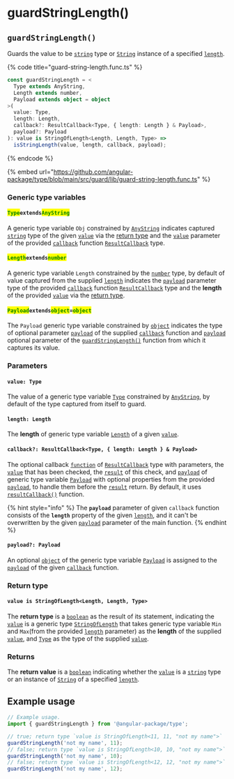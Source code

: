 # guardStringLength()

## `guardStringLength()`

Guards the value to be [`string`](https://developer.mozilla.org/en-US/docs/Web/JavaScript/Reference/Global\_Objects/String) type or [`String`](https://developer.mozilla.org/en-US/docs/Web/JavaScript/Reference/Global\_Objects/String) instance of a specified [`length`](guardstringlength.md#length-length).

{% code title="guard-string-length.func.ts" %}
```typescript
const guardStringLength = <
  Type extends AnyString,
  Length extends number,
  Payload extends object = object
>(
  value: Type,
  length: Length,
  callback?: ResultCallback<Type, { length: Length } & Payload>,
  payload?: Payload
): value is StringOfLength<Length, Length, Type> =>
  isStringLength(value, length, callback, payload);
```
{% endcode %}

{% embed url="https://github.com/angular-package/type/blob/main/src/guard/lib/guard-string-length.func.ts" %}

### Generic type variables

#### <mark style="color:green;">**`Type`**</mark>**`extends`**<mark style="color:green;">**`AnyString`**</mark>

A generic type variable `Obj` constrained by [`AnyString`](../types/anystring.md) indicates captured [`string`](https://www.typescriptlang.org/docs/handbook/basic-types.html#string) type of the given [`value`](guardstringlength.md#value-type) via the [return type](guardstringlength.md#return-type) and the [`value`](../types/resultcallback.md#value-value) parameter of the provided [`callback`](guardstringlength.md#callback-resultcallback-less-than-type-length-length-and-payload-greater-than) function [`ResultCallback`](../types/resultcallback.md) type.

#### <mark style="color:green;">**`Length`**</mark>**`extends`**<mark style="color:green;">**`number`**</mark>

A generic type variable `Length` constrained by the [`number`](https://www.typescriptlang.org/docs/handbook/basic-types.html#number) type, by default of value captured from the supplied [`length`](guardstringlength.md#length-length) indicates the [`payload`](../types/resultcallback.md#payload-payload) parameter type of the provided [`callback`](guardstringlength.md#callback-resultcallback-less-than-type-length-length-and-payload-greater-than) function [`ResultCallback`](../types/resultcallback.md) type and the **length** of the provided [`value`](guardstringlength.md#value-type) via the [return type](guardstringlength.md#return-type).

#### <mark style="color:green;">**`Payload`**</mark>**`extends`**<mark style="color:green;">**`object`**</mark>**`=`**<mark style="color:green;">**`object`**</mark>

The `Payload` generic type variable constrained by [`object`](https://www.typescriptlang.org/docs/handbook/basic-types.html#object) indicates the type of optional parameter [`payload`](../types/resultcallback.md#payload-payload) of the supplied [`callback`](guardstringlength.md#callback-resultcallback-less-than-type-length-length-and-payload-greater-than) function and [`payload`](guardstringlength.md#payload-payload) optional parameter of the [`guardStringLength()`](guardstringlength.md#guardstringlength) function from which it captures its value.

### Parameters

#### `value: Type`

The value of a generic type variable [`Type`](guardstringlength.md#typeextendsanystring) constrained by [`AnyString`](../types/anystring.md), by default of the type captured from itself to guard.

#### `length: Length`

The **length** of generic type variable [`Length`](guardstringlength.md#lengthextendsnumber) of a given [`value`](guardstringlength.md#value-type).

#### `callback?: ResultCallback<Type, { length: Length } & Payload>`

The optional callback [`function`](https://developer.mozilla.org/en-US/docs/Web/JavaScript/Guide/Functions) of [`ResultCallback`](../types/resultcallback.md) type with parameters, the [`value`](guardstringlength.md#value-type) that has been checked, the [`result`](../types/resultcallback.md#result-boolean) of this check, and [`payload`](../types/resultcallback.md#payload-payload) of generic type variable [`Payload`](guardstringlength.md#payloadextendsobject) with optional properties from the provided [`payload`](guardstringlength.md#payload-payload), to handle them before the [`result`](../types/resultcallback.md#result-boolean) return. By default, it uses [`resultCallback()`](../helper/resultcallback.md) function.

{% hint style="info" %}
The **`payload`** parameter of given `callback` function consists of the **`length`** property of the given [`length`](guardstringlength.md#length-length), and it can't be overwritten by the given [`payload`](guardstringlength.md#payload-payload) parameter of the main function.
{% endhint %}

#### `payload?: Payload`

An optional [`object`](https://developer.mozilla.org/en-US/docs/Web/JavaScript/Reference/Global\_Objects/Object) of the generic type variable [`Payload`](guardstringlength.md#payloadextendsobject-object) is assigned to the [`payload`](../types/resultcallback.md#payload-payload) of the given [`callback`](guardstringlength.md#callback-resultcallback-less-than-type-length-length-and-payload-greater-than) function.

### Return type

#### `value is StringOfLength<Length, Length, Type>`

The **return type** is a [`boolean`](https://www.typescriptlang.org/docs/handbook/basic-types.html#boolean) as the result of its statement, indicating the [`value`](guardstringlength.md#value-type) is a generic type [`StringOfLength`](../types/stringoflength.md) that takes generic type variable `Min` and `Max`(from the provided [`length`](guardstringlength.md#length-length) parameter) as the **length** of the supplied [`value`](guardstringlength.md#value-type), and [`Type`](guardstringlength.md#typeextendsanystring) as the type of the supplied [`value`](guardstringlength.md#value-type).

### Returns

The **return value** is a [`boolean`](https://developer.mozilla.org/en-US/docs/Web/JavaScript/Reference/Global\_Objects/Boolean) indicating whether the [`value`](guardstringlength.md#value-type) is a [`string`](https://developer.mozilla.org/en-US/docs/Web/JavaScript/Reference/Global\_Objects/String) type or an instance of [`String`](https://developer.mozilla.org/en-US/docs/Web/JavaScript/Reference/Global\_Objects/String) of a specified [`length`](guardstringlength.md#length-length).

## Example usage

```typescript
// Example usage.
import { guardStringLength } from '@angular-package/type';

// true; return type `value is StringOfLength<11, 11, "not my name">`
guardStringLength('not my name', 11);
// false; return type `value is StringOfLength<10, 10, "not my name">` 
guardStringLength('not my name', 10);
// false; return type `value is StringOfLength<12, 12, "not my name">`
guardStringLength('not my name', 12);
```
